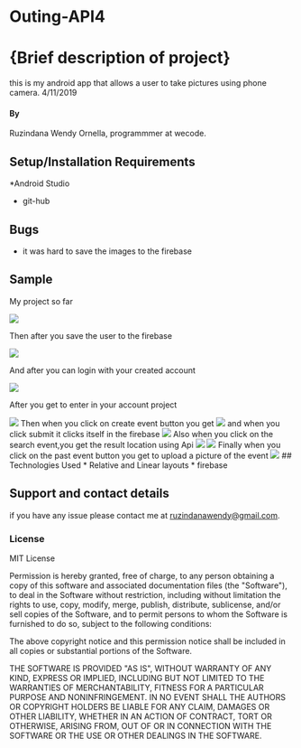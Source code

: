 
# Outing-API4
# {Brief description of project}
this is my android app that allows a user to take pictures using phone camera.
4/11/2019
#### By 
Ruzindana Wendy Ornella,
programmmer at wecode.

## Setup/Installation Requirements
*Android Studio
* git-hub
## Bugs
* it was hard to save the images to the firebase
## Sample

My project so far

<img src="/Images/createaccountlandscape.jpg">

Then after you save the user to the firebase

<img src="/Images/Firebase.png">

And after you can login with your created account

<img src="/Images/loginlandscape.jpg">

After you get to enter in your account project

<img src="/Images/project1.jpg">
Then when you click on create event button you get
<img src="/Images/event.jpg">
and when you click submit it clicks itself in the firebase
<img src="/Images/firebase2.png">
Also when you click on the search event,you get the result location using Api
<img src="/Images/search.jpg">
<img src="/Images/result.jpg">
Finally when you click on the past event button you get to upload a picture of the event
<img src="/Images/picture.jpg">
## Technologies Used
* Relative and Linear layouts
* firebase

## Support and contact details
if you have any issue please contact me at ruzindanawendy@gmail.com.

### License
MIT License


Permission is hereby granted, free of charge, to any person obtaining a copy
of this software and associated documentation files (the "Software"), to deal
in the Software without restriction, including without limitation the rights
to use, copy, modify, merge, publish, distribute, sublicense, and/or sell
copies of the Software, and to permit persons to whom the Software is
furnished to do so, subject to the following conditions:

The above copyright notice and this permission notice shall be included in all
copies or substantial portions of the Software.

THE SOFTWARE IS PROVIDED "AS IS", WITHOUT WARRANTY OF ANY KIND, EXPRESS OR
IMPLIED, INCLUDING BUT NOT LIMITED TO THE WARRANTIES OF MERCHANTABILITY,
FITNESS FOR A PARTICULAR PURPOSE AND NONINFRINGEMENT. IN NO EVENT SHALL THE
AUTHORS OR COPYRIGHT HOLDERS BE LIABLE FOR ANY CLAIM, DAMAGES OR OTHER
LIABILITY, WHETHER IN AN ACTION OF CONTRACT, TORT OR OTHERWISE, ARISING FROM,
OUT OF OR IN CONNECTION WITH THE SOFTWARE OR THE USE OR OTHER DEALINGS IN THE
SOFTWARE.
